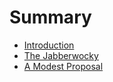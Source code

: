 # Summary

- [Introduction](README.md)
- [The Jabberwocky](chapter1.md)
- [A Modest Proposal](chapter2.md)

